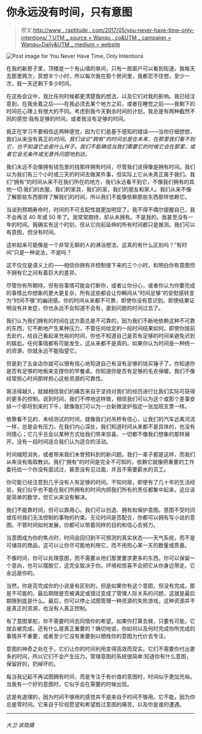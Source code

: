 # 你永远没有时间，只有意图

> 原文:[http://www . raptitude . com/2017/05/you-never-have-time-only-intentions/？UTM _ source = Wanqu . co&UTM _ campaign = Wanqu+Daily&UTM _ medium = website](http://www.raptitude.com/2017/05/you-never-have-time-only-intentions/?utm_source=wanqu.co&utm_campaign=Wanqu+Daily&utm_medium=website)

![Post image for You Never Have Time, Only Intentions](../Images/2fc81af98f5d795264e53ecbe8438f3a.png)

在我的新房子里，顶楼是一个有山墙的单间，只有一扇窗户可以看到街道。我每天去那里两次，冥想半个小时，所以每次我在那个房间里，我都忍不住想，至少一次，我一天还剩下多少时间。

在这些会议中，我比任何时候都更清楚我的想法，以及它们对我的影响。我已经注意到，在我坐着之后——在我必须去某个地方之前，或者在睡觉之前——我剩下的时间在心理上有很大的不同。考虑到我今天剩余时间的计划，我总是有两种截然不同的感觉:我有足够的时间，或者我没有足够的时间。

我正在学习不要相信这两种感觉，因为它们是基于感知的错误——当你仔细想想，我们从来没有真正的*时间。我们谈论“拥有”的时间总是在未来，在那里我们看不到它，也不知道它会是什么样子。我们不能确信当我们需要它的时候它会在那里，或者它会无条件或无意外问题地到达。*

我们永远不会像拥有钱包里的钱那样拥有时间，尽管我们说得像是拥有时间。我们以为我们有三个小时或三天的时间去做某件事，但实际上它从未真正属于我们。我们“拥有”的时间从来不在我们所在的地方，我们永远看不到它，不像我们拥有的其他一切:我们的衣服，我们的家具，我们的家，我们的朋友和家人。我们从来不像了解那些东西那样了解我们的时间，所以我们不能像依赖那些东西那样依赖它。

当谈到预期寿命时，时间的不可支配性就更加明显了。我不得不偶尔提醒自己，我不会再活 40 年或 50 年了。我常常期待，却从未拥有。不是我的。我甚至没有一年的时间。我确实有这个时刻，但从它向前延伸的所有时间都只是推测。我们可以有意图，但没有时间。

这听起来可能像是一个非常无聊的人的淋浴想法。这真的有什么区别吗？“有时间”只是一种说法，不是吗？

这不仅仅是语义上的——相信你拥有并控制接下来的三个小时，和明白你有意图但不拥有它之间有着巨大的差异。

尽管你有所期待，但有些事情可能会打断你，或者让你分心，或者你认为你要完成的事情比你想象的更大更复杂，所有这些都会让你瞬间从“时间足够”的安慰感转变为“时间不够”的幽闭感。你的时间从来都不可靠，即使你没有意识到。即使结果证明没有并发症，你也永远不会知道不会有，直到问题的时间过去了。

我们认为我们拥有的时间在这方面总是不可靠的，因为我们不断地依赖这种不可靠的东西，它不断地产生某种压力，不管任何给定的一段时间结果如何。即使你提前去赴约，给自己看起来充裕的时间，你也不知道自己是否有足够的时间来避免迟到的尴尬。任何事情都有可能发生，这从来都不是真的。如果你认为时间是一种统一的资源，你就永远不能指望它。

但是到了五金店你就可以很有信心地知道自己有没有足够的钱买锤子了。你知道你是否有足够的地板来支撑你的早餐桌。你知道你是否有足够的毛衣保暖。我们不像经常担心时间那样担心这些资源的可靠性。

我活得越久，就越相信我们的痛苦来自于坚持对我们的经历进行比我们实际可获得的更多的控制。说到时间，我们不停地这样做，相信我们可以为这个或那个差事安排一个即将到来的下午，就像我们可以为一台新微波炉指定一张加班支票一样。

依靠看不见的、未经测试的时间，就像我们对吊桥有信心，让我们的汽车远离河流一样，总是会有压力。在我们内心深处，我们知道时间从来都不是具体的，也没有同情心；它几乎总会以某种方式给我们带来惊喜。一切都不像我们想象的那样展开。没有一段时间适合我们认为适合的活动。

时间缩短消失，或者带来我们未曾预料到的新问题。我们一辈子都是这样，而我们从来没有吸取教训。我们“拥有”的时间是完全不可知的，依赖它就像把重要的工作委托给一个你没有面试过，甚至没有见过面，并且不需要薪水的员工。

你可能已经注意到几乎没有人有足够的时间。不知何故，即使有了几十年的生活经验，我们似乎也不能在我们所拥有的时间内把我们所有的责任都集中起来。这应该是简单的数学，但它从来没有解决。

我们不能靠时间，但可以靠用心。我们可以创造、拥有和保护意图。意图不受时间或任何我们无法控制的事物的约束。无论时间是否配合，你都可以拥有写小说的意图。不管时间如何发展，你都可以带着同样的目的和信心去努力。

当意图成为你的焦点时，时间会回归到不可预测的真实状态——天气系统，而不是可储存的商品。这可以让你尽可能地利用它，而不用担心某一天的数量或质量。

不像时间，你可以处理意图，而不需要从他们那里要求更多的东西。你可以保留一个意向，也可以摆脱它，这完全取决于你。环境和惊喜不会把它从你身边带走。它永远是你的。

当然，你是否完成你的小说是有区别的，但是如果你有这个意图，但没有完成，那是不可能的。最后期限是否被满足或错过变成了管理人际关系的问题，这就是最后期限到底是什么。最后，你可以停止试图管理一种资源的失败游戏，这种资源并不是真正的资源，也没有人真正控制。

有了意图掌舵，你不需要时间去同情你的希望。如果你打算去做，只要有可能，它就会被完成。还有什么是真正重要的？确切地说，你如何以及何时完成你所完成的事情并不重要，或者至少它没有重要到以牺牲你的意图为代价去专注。

意图的神奇之处在于，它们让你的时间利用变得高效而现实。它们不需要你付出更多的时间，所以它们不会产生压力。管理意图的系统很简单:知道你有什么意图，保留好的，扔掉坏的。

每当我记起不再试图拥有时间，而是专注于有价值的意图时，时间似乎更加充裕。当我有一个好的意图时，它似乎会在需要的时候出现。

这是有道理的，因为时间不够用的感觉并不是来自于时间不够用。它不能，因为你总是零时间。它来自于珍视愿望和希望胜过意图的痛苦，以及你是谁的遭遇。

***

###### 大卫·该隐摄